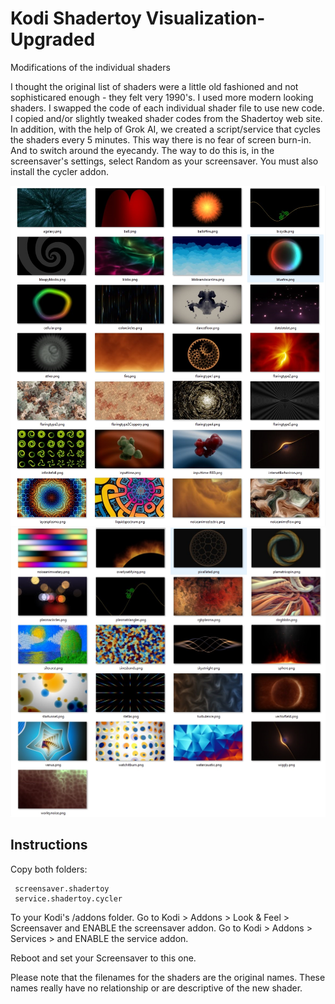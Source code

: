 # Kodi Shadertoy Visualization-Upgraded
Modifications of the individual shaders

I thought the original list of shaders were a little old fashioned and not sophisticared enough - they felt very 1990's. I used more modern looking shaders. I swapped the code of each individual shader file to use new code. I copied and/or slightly tweaked shader codes from the Shadertoy web site. 
In addition, with the help of Grok AI, we created a script/service that cycles the shaders every 5 minutes. This way there is no fear of screen burn-in. And to switch around the eyecandy. The way to do this is, in the screensaver's settings, select Random as your screensaver. You must also install the cycler addon. 

<img src="https://github.com/hernandito/Kodi-Shadertoy-Visualization-Upgraded/blob/main/new1.jpg" > 
<img src="https://github.com/hernandito/Kodi-Shadertoy-Visualization-Upgraded/blob/main/new2.jpg" > 


## Instructions
Copy both folders:

     screensaver.shadertoy
	 service.shadertoy.cycler 
	 
To your Kodi's /addons folder. 
Go to Kodi > Addons > Look & Feel > Screensaver and ENABLE the screensaver addon.
Go to Kodi > Addons > Services > and ENABLE the service addon.

Reboot and set your Screensaver to this one.

Please note that the filenames for the shaders are the original names. These names really have no relationship or are descriptive of the new shader.